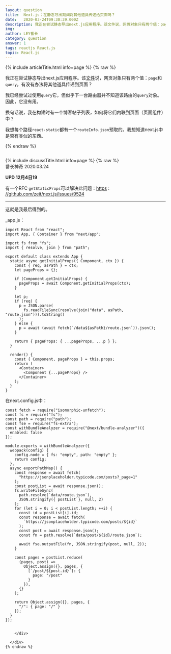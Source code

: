 ```yaml
---
layout: question
title:  Next.js：在静态导出期间将其他道具传递给页面吗？
date:   2020-03-24T09:30:39.000Z
description: 我正在尝试静态导出next.js应用程序。该文件说，网页对象只有两个值：page和query。有没有办法将其他道具传递到页面？我已经尝试过使用quer...
img: 
author: LEY番长
category: question
answer: 1
tags: reactjs React.js
topic: React.js
---
```

<div class="article-root">
  <div class="article">
    {% include articleTitle.html info=page %}
    {% raw %}
    <div class="article-content"><p><font style="vertical-align: inherit;"><font style="vertical-align: inherit;">我正在尝试静态导出next.js应用程序。</font><font style="vertical-align: inherit;">该</font></font><a href="https://nextjs.org/docs#static-html-export" rel="nofollow noreferrer"><font style="vertical-align: inherit;"><font style="vertical-align: inherit;">文件</font></font></a><font style="vertical-align: inherit;"><font style="vertical-align: inherit;">说，网页对象只有两个值：</font></font><code>page</code><font style="vertical-align: inherit;"><font style="vertical-align: inherit;">和</font></font><code>query</code><font style="vertical-align: inherit;"><font style="vertical-align: inherit;">。</font><font style="vertical-align: inherit;">有没有办法将其他道具传递到页面？</font></font></p>

<p><font style="vertical-align: inherit;"><font style="vertical-align: inherit;">我已经尝试过使用</font></font><code>query</code><font style="vertical-align: inherit;"><font style="vertical-align: inherit;">它，但似乎下一台路由器并不知道该路由的</font></font><code>query</code><font style="vertical-align: inherit;"><font style="vertical-align: inherit;">对象。</font><font style="vertical-align: inherit;">因此，它没有用。</font></font></p>

<p><font style="vertical-align: inherit;"><font style="vertical-align: inherit;">换句话说，我在构建时有一个博客帖子列表，如何将它们内联到页面（页面组件）中？ </font></font></p>

<p><font style="vertical-align: inherit;"><font style="vertical-align: inherit;">我想</font><font style="vertical-align: inherit;">每个路径</font></font><code>react-static</code><font style="vertical-align: inherit;"><font style="vertical-align: inherit;">都有一个</font></font><code>routeInfo.json</code><font style="vertical-align: inherit;"><font style="vertical-align: inherit;">预取的。</font><font style="vertical-align: inherit;">我想知道next.js中是否有类似的东西。</font></font></p></div>
    {% endraw %}
  </div>
  <p style="height: 0;width:0;overflow: hidden;"> 第3567篇《Next.js：在静态导出期间将其他道具传递给页面吗？》来自Winter(https://github.com/aiyld/aiyld.github.io)的站点</p>
  <div class="discuss-wrapper">
    {% include discussTitle.html info=page %}
    {% raw %}
    <div class="discuss-item">
        <div class="discuss-parent">
          <div class="discuss-meta">
            <span class="discuss-user">番长神奇</span>
            <span class="discuss-time">2020.03.24</span>
          </div>
          <div class="discuss-comment"><p><strong><font style="vertical-align: inherit;"><font style="vertical-align: inherit;">UPD 12月4日19</font></font></strong></p>

<p><font style="vertical-align: inherit;"><font style="vertical-align: inherit;">有一个RFC </font></font><code>getStaticProps</code><font style="vertical-align: inherit;"><font style="vertical-align: inherit;">可以解决此问题：</font><a href="https://github.com/zeit/next.js/issues/9524" rel="nofollow noreferrer"><font style="vertical-align: inherit;">https</font></a><font style="vertical-align: inherit;"> : </font></font><a href="https://github.com/zeit/next.js/issues/9524" rel="nofollow noreferrer"><font style="vertical-align: inherit;"><font style="vertical-align: inherit;">//github.com/zeit/next.js/issues/9524</font></font></a></p>

<hr>

<p><font style="vertical-align: inherit;"><font style="vertical-align: inherit;">这就是我最后得到的。</font></font></p>

<p><font style="vertical-align: inherit;"><font style="vertical-align: inherit;">_app.js：</font></font></p>

<pre><code>import React from "react";<font></font>
import App, { Container } from "next/app";<font></font>
<font></font>
import fs from "fs";<font></font>
import { resolve, join } from "path";<font></font>
<font></font>
export default class extends App {<font></font>
  static async getInitialProps({ Component, ctx }) {<font></font>
    const { req, asPath } = ctx;<font></font>
    let pageProps = {};<font></font>
<font></font>
    if (Component.getInitialProps) {<font></font>
      pageProps = await Component.getInitialProps(ctx);<font></font>
    }<font></font>
<font></font>
    let p;<font></font>
    if (req) {<font></font>
      p = JSON.parse(<font></font>
        fs.readFileSync(resolve(join("data", asPath, "route.json"))).toString()<font></font>
      );<font></font>
    } else {<font></font>
      p = await (await fetch(`/data${asPath}/route.json`)).json();<font></font>
    }<font></font>
<font></font>
    return { pageProps: { ...pageProps, ...p } };<font></font>
  }<font></font>
<font></font>
  render() {<font></font>
    const { Component, pageProps } = this.props;<font></font>
    return (<font></font>
      &lt;Container&gt;<font></font>
        &lt;Component {...pageProps} /&gt;<font></font>
      &lt;/Container&gt;<font></font>
    );<font></font>
  }<font></font>
}<font></font>
</code></pre>

<p><font style="vertical-align: inherit;"><font style="vertical-align: inherit;">在next.config.js中：</font></font></p>

<pre><code>const fetch = require("isomorphic-unfetch");<font></font>
const fs = require("fs");<font></font>
const path = require("path");<font></font>
const fse = require("fs-extra");<font></font>
const withBundleAnalyzer = require("@next/bundle-analyzer")({<font></font>
  enabled: false<font></font>
});<font></font>
<font></font>
module.exports = withBundleAnalyzer({<font></font>
  webpack(config) {<font></font>
    config.node = { fs: "empty", path: "empty" };<font></font>
    return config;<font></font>
  },<font></font>
  async exportPathMap() {<font></font>
    const response = await fetch(<font></font>
      "https://jsonplaceholder.typicode.com/posts?_page=1"<font></font>
    );<font></font>
    const postList = await response.json();<font></font>
    fs.writeFileSync(<font></font>
      path.resolve(`data/route.json`),<font></font>
      JSON.stringify({ postList }, null, 2)<font></font>
    );<font></font>
    for (let i = 0; i &lt; postList.length; ++i) {<font></font>
      const id = postList[i].id;<font></font>
      const response = await fetch(<font></font>
        `https://jsonplaceholder.typicode.com/posts/${id}`<font></font>
      );<font></font>
      const post = await response.json();<font></font>
      const fn = path.resolve(`data/post/${id}/route.json`);<font></font>
<font></font>
      await fse.outputFile(fn, JSON.stringify(post, null, 2));<font></font>
    }<font></font>
<font></font>
    const pages = postList.reduce(<font></font>
      (pages, post) =&gt;<font></font>
        Object.assign({}, pages, {<font></font>
          [`/post/${post.id}`]: {<font></font>
            page: "/post"<font></font>
          }<font></font>
        }),<font></font>
      {}<font></font>
    );<font></font>
<font></font>
    return Object.assign({}, pages, {<font></font>
      "/": { page: "/" }<font></font>
    });<font></font>
  }<font></font>
});<font></font>
<font></font>
</code></pre></div>
        </div>
        
      </div>
    {% endraw %}
  </div>
<div>

